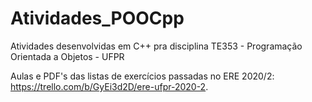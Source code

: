 # Atividades_POOCpp
Atividades desenvolvidas em C++ pra disciplina TE353 - Programação Orientada a Objetos - UFPR

Aulas e PDF's das listas de exercícios passadas no ERE 2020/2: https://trello.com/b/GyEi3d2D/ere-ufpr-2020-2.
